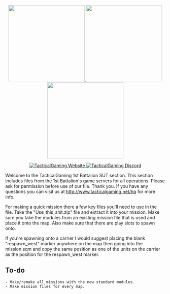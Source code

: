 ﻿<p align="center">
  <a href="http://www.tacticalgaming.net/hq/topic/106714-everest-platoon-discussion-and-news-channel/">
    <img src="https://i.imgur.com/yAsqmlB.png" width="240">
    <img src="https://i.imgur.com/IQRXLsJ.png" width="240">
    <img src="https://i.imgur.com/IYcbGL4.png" width="240">
  </a>
</p>

<p align="center">
  <a href="http://www.tacticalgaming.net/hq">
      <img src="https://img.shields.io/website-up-down-green-red/http/shields.io.svg?label=TacticalGaming" alt="TacticalGaming Website">
  </a>
  <a href="https://discord.gg/fny5MwP">
      <img src="https://img.shields.io/discord/194642877501014016.svg" alt="TacticalGaming Discord">
  </a>
</p>

Welcome to the TacticalGaming 1st Battalion SUT section. This section includes files from the 1st Battalion's game servers for all operations. Please ask for permission before use of our file. Thank you.
If you have any questions you can visit us at http://www.tacticalgaming.net/hq for more info.

For making a quick mission there a few key files you'll need to use in the file. Take the "Use_this_shit.zip" file and extract it into your mission. Make sure you take the modules from an existing mission file that is used and place it onto the map. Also make sure that there are play slots to spawn onto.

If you're spawning onto a carrier I would suggest placing the blank "respawn_west" marker anywhere on the map then going into the mission.sqm and copy the same position as one of the units on the carrier as the position for the respawn_west marker.

## To-do
    - Make/remake all missions with the new standard modules.
    - Make mission files for every map.
